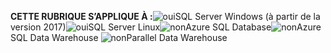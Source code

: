 <Token>**CETTE RUBRIQUE S’APPLIQUE À :**![oui](media/yes.png)SQL Server Windows (à partir de la version 2017)![oui](media/yes.png)SQL Server Linux![non](media/no.png)Azure SQL Database![non](media/no.png)Azure SQL Data Warehouse ![non](media/no.png)Parallel Data Warehouse </Token>

